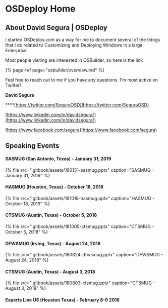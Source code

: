 # OSDeploy Home

## About David Segura \| OSDeploy

I started OSDeploy.com as a way for me to document several of the things that I do related to Customizing and Deploying Windows in a large Enterprise

Most people visiting are interested in OSBuilder, so here is the link

{% page-ref page="osbuilder/overview.md" %}

Feel free to reach out to me if you have any questions.  I'm most active on Twitter!

**David Segura**

\*\*\*\*[https://twitter.com/SeguraOSD](https://twitter.com/SeguraOSD)

[https://www.linkedin.com/in/davidsegura/](https://www.linkedin.com/in/davidsegura/)

[https://www.facebook.com/segura](https://www.facebook.com/segura)

## Speaking Events

#### SASMUG \(San Antonio, Texas\) - January 31, 2019

{% file src=".gitbook/assets/190131-sasmug.pptx" caption="SASMUG - January 31, 2019" %}

#### HASMUG \(Houston, Texas\) - October 18, 2018

{% file src=".gitbook/assets/181018-hasmug.pptx" caption="HASMUG - October 18, 2019" %}

#### CTSMUG \(Austin, Texas\) - October 5, 2018

{% file src=".gitbook/assets/181005-ctsmug.pptx" caption="CTSMUG - October 5, 2018" %}

#### DFWSMUG \(Irving, Texas\) - August 24, 2018

{% file src=".gitbook/assets/180824-dfwsmug.pptx" caption="DFWSMUG - August 24, 2018" %}

#### CTSMUG \(Austin, Texas\) - August 3, 2018

{% file src=".gitbook/assets/180803-ctsmug.pptx" caption="CTSMUG - August 3, 2018" %}

#### Experts Live US \(Houston Texas\) - February 8-9 2018



